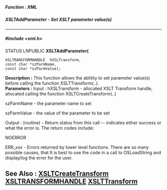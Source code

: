 ##### Function : XML
##### XSLTAddParameter - Set XSLT parameter value(s)
---
##### #include <xml.h>
STATUS LNPUBLIC **XSLTAddParameter(**

	XSLTRANSFORMHANDLE  hXSLTransform,
	const char *szParmName,
	const char *szParmValue);
**Description :**
This function allows the ablitity to set parameter value(s) before calling the 
function XSLTTransform(..).   
**Parameters :**
Input :
hXSLTransform  -  allocated XSLT Transform  handle, allocated calling the function XSLTCreateTransform(..)

szParmName  -  the parameter name to set

szParmValue  -  the value of the parameter to be set

Output :
(routine)  -  Return status from this call -- indicates either success or what the error is. The return codes include:

NOERROR 

ERR_xxx - Errors returned by lower level functions.  There are so many possible causes, that It is best to use the code in a call to OSLoadString and display/log the error for the user.


**See Also :**
[XSLTCreateTransform](D:/md_files/XSLTCreateTransform.md)
[XSLTRANSFORMHANDLE](D:/md_files/XSLTRANSFORMHANDLE.md)
[XSLTTransform](D:/md_files/XSLTTransform.md)
---
